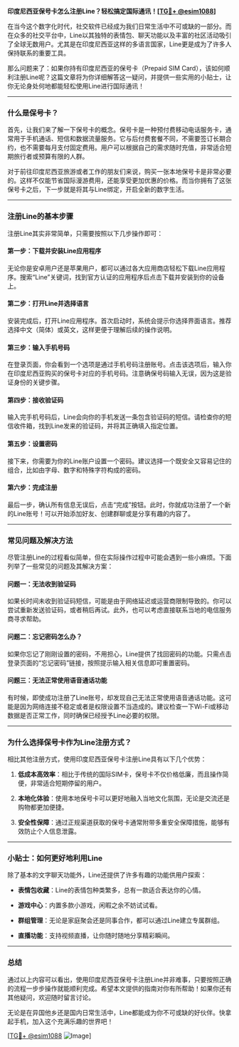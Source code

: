 **印度尼西亚保号卡怎么注册Line？轻松搞定国际通讯！[[TG💪+ @esim1088](https://t.me/s/esim1088)]**

在当今这个数字化时代，社交软件已经成为我们日常生活中不可或缺的一部分。而在众多的社交平台中，Line以其独特的表情包、聊天功能以及丰富的社区活动吸引了全球无数用户。尤其是在印度尼西亚这样的多语言国家，Line更是成为了许多人保持联系的重要工具。

那么问题来了：如果你持有印度尼西亚的保号卡（Prepaid SIM Card），该如何顺利注册Line呢？这篇文章将为你详细解答这一疑问，并提供一些实用的小贴士，让你无论身处何地都能轻松使用Line进行国际通讯！

---

### **什么是保号卡？**
首先，让我们来了解一下保号卡的概念。保号卡是一种预付费移动电话服务卡，通常用于手机通话、短信和数据流量服务。它与后付费套餐不同，不需要签订长期合约，也不需要每月支付固定费用。用户可以根据自己的需求随时充值，非常适合短期旅行者或预算有限的人群。

对于前往印度尼西亚旅游或者工作的朋友们来说，购买一张本地保号卡是非常必要的。这样不仅能节省国际漫游费用，还能享受更加优惠的价格。而当你拥有了这张保号卡之后，下一步就是将其与Line绑定，开启全新的数字生活。

---

### **注册Line的基本步骤**
注册Line其实非常简单，只需要按照以下几步操作即可：

#### **第一步：下载并安装Line应用程序**
无论你是安卓用户还是苹果用户，都可以通过各大应用商店轻松下载Line应用程序。搜索“Line”关键词，找到官方认证的应用程序后点击下载并安装到你的设备上。

#### **第二步：打开Line并选择语言**
安装完成后，打开Line应用程序。首次启动时，系统会提示你选择界面语言。推荐选择中文（简体）或英文，这样更便于理解后续的操作说明。

#### **第三步：输入手机号码**
在登录页面，你会看到一个选项是通过手机号码注册账号。点击该选项后，输入你在印度尼西亚购买的保号卡对应的手机号码。注意确保号码输入无误，因为这是验证身份的关键步骤。

#### **第四步：接收验证码**
输入完手机号码后，Line会向你的手机发送一条包含验证码的短信。请检查你的短信收件箱，找到Line发来的验证码，并将其正确填入指定位置。

#### **第五步：设置密码**
接下来，你需要为你的Line账户设置一个密码。建议选择一个既安全又容易记住的组合，比如由字母、数字和特殊字符构成的密码。

#### **第六步：完成注册**
最后一步，确认所有信息无误后，点击“完成”按钮。此时，你就成功注册了一个新的Line账号！可以开始添加好友、创建群聊或是分享有趣的内容了。

---

### **常见问题及解决方法**
尽管注册Line的过程看似简单，但在实际操作过程中可能会遇到一些小麻烦。下面列举了一些常见的问题及其解决方案：

#### **问题一：无法收到验证码**
如果长时间未收到验证码短信，可能是由于网络延迟或运营商限制导致的。你可以尝试重新发送验证码，或者稍后再试。此外，也可以考虑直接联系当地的电信服务商寻求帮助。

#### **问题二：忘记密码怎么办？**
如果你忘记了刚刚设置的密码，不用担心，Line提供了找回密码的功能。只需点击登录页面的“忘记密码”链接，按照提示输入相关信息即可重置密码。

#### **问题三：无法正常使用语音通话功能**
有时候，即使成功注册了Line账号，却发现自己无法正常使用语音通话功能。这可能是因为网络连接不稳定或者是权限设置不当造成的。建议检查一下Wi-Fi或移动数据是否正常工作，同时确保已经授予Line必要的权限。

---

### **为什么选择保号卡作为Line注册方式？**
相比其他注册方式，使用印度尼西亚保号卡注册Line具有以下几个优势：

1. **低成本高效率**：相比于传统的国际SIM卡，保号卡不仅价格低廉，而且操作简便，非常适合短期停留的用户。
   
2. **本地化体验**：使用本地保号卡可以更好地融入当地文化氛围，无论是交流还是购物都更加便捷。

3. **安全性保障**：通过正规渠道获取的保号卡通常附带多重安全保障措施，能够有效防止个人信息泄露。

---

### **小贴士：如何更好地利用Line**
除了基本的文字聊天功能外，Line还提供了许多有趣的功能供用户探索：

- **表情包收藏**：Line的表情包种类繁多，总有一款适合表达你的心情。
  
- **游戏中心**：内置多款小游戏，闲暇之余不妨试试看。

- **群组管理**：无论是家庭聚会还是同事合作，都可以通过Line建立专属群组。

- **直播功能**：支持视频直播，让你随时随地分享精彩瞬间。

---

### **总结**
通过以上内容可以看出，使用印度尼西亚保号卡注册Line并非难事，只要按照正确的流程一步步操作就能顺利完成。希望本文提供的指南对你有所帮助！如果你还有其他疑问，欢迎随时留言讨论。

无论是在异国他乡还是国内日常生活中，Line都能成为你不可或缺的好伙伴。快拿起手机，加入这个充满乐趣的世界吧！

[[TG💪+ @esim1088](https://t.me/s/esim1088) ![Image](https://i.postimg.cc/4NQfJmqS/Snipaste-2025-05-13-00-14-12.png)]